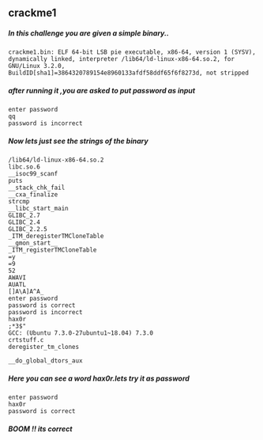 <h2>crackme1</h2>
<h5> In this challenge you are given a simple binary..</h5>

```file crackme1.bin 
crackme1.bin: ELF 64-bit LSB pie executable, x86-64, version 1 (SYSV), dynamically linked, interpreter /lib64/ld-linux-x86-64.so.2, for GNU/Linux 3.2.0, BuildID[sha1]=3864320789154e8960133afdf58ddf65f6f8273d, not stripped
```
<h5>after running  it ,you are asked to put password as input</h5>

```./crackme1.bin 
enter password
qq
password is incorrect
```
<h5>Now lets just see the strings of the binary</h5>

```strings crackme1.bin                                
/lib64/ld-linux-x86-64.so.2
libc.so.6
__isoc99_scanf
puts
__stack_chk_fail
__cxa_finalize
strcmp
__libc_start_main
GLIBC_2.7
GLIBC_2.4
GLIBC_2.2.5
_ITM_deregisterTMCloneTable
__gmon_start__
_ITM_registerTMCloneTable
=y	 
=9	 
52	 
AWAVI
AUATL
[]A\A]A^A_
enter password
password is correct
password is incorrect
hax0r
;*3$"
GCC: (Ubuntu 7.3.0-27ubuntu1~18.04) 7.3.0
crtstuff.c
deregister_tm_clones

__do_global_dtors_aux
```

<h5>Here you can see a word hax0r.lets try it as password</h5>

```./crackme1.bin      
enter password
hax0r
password is correct

```
<h5>BOOM !! its correct</h5>
